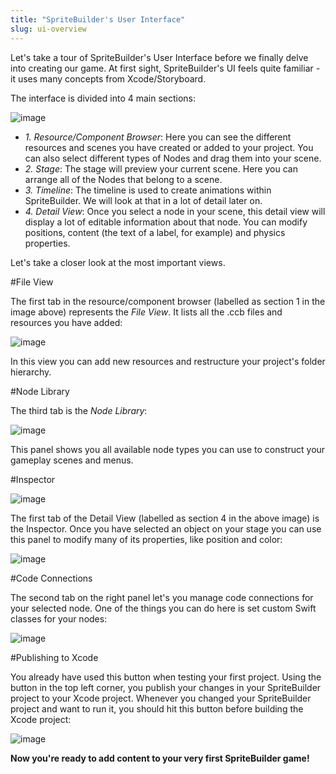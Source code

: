 ```yaml
---
title: "SpriteBuilder's User Interface"
slug: ui-overview
---
```


Let's take a tour of SpriteBuilder's User Interface before we finally delve into creating our game. At first sight, SpriteBuilder's UI feels quite familiar - it uses many concepts from Xcode/Storyboard.

The interface is divided into 4 main sections:

![image](https://s3.amazonaws.com/mgwu-misc/Spritebuilder+Tutorial/SBUI.png)

- *1. Resource/Component Browser*: Here you can see the different resources and scenes you have created or added to your project. You can also select different types of Nodes and drag them into your scene.
- *2. Stage*: The stage will preview your current scene. Here you can arrange all of the Nodes that belong to a scene.
- *3. Timeline*: The timeline is used to create animations within SpriteBuilder. We will look at that in a lot of detail later on.
- *4. Detail View*: Once you select a node in your scene, this detail view will display a lot of editable information about that node. You can modify positions, content (the text of a label, for example) and physics properties.

Let's take a closer look at the most important views.

#File View

The first tab in the resource/component browser (labelled as section 1 in the image above) represents the *File View*. It lists all the .ccb files and resources you have added:

![image](https://s3.amazonaws.com/mgwu-misc/Spritebuilder+Tutorial/Spritebuilder_FileView.png)

In this view you can add new resources and restructure your project's folder hierarchy.

#Node Library

The third tab is the *Node Library*:

![image](https://s3.amazonaws.com/mgwu-misc/Spritebuilder+Tutorial/Spritebuilder_NodeView.png)

This panel shows you all available node types you can use to construct your gameplay scenes and menus.

#Inspector

![image](https://s3.amazonaws.com/mgwu-misc/Spritebuilder+Tutorial/SBUI.png)

The first tab of the Detail View (labelled as section 4 in the above image) is the Inspector. Once you have selected an object on your stage you can use this panel to modify many of its properties, like position and color:

![image](https://s3.amazonaws.com/mgwu-misc/Spritebuilder+Tutorial/Spritebuilder_Inspector.png)

#Code Connections

The second tab on the right panel let's you manage code connections for your selected node. One of the things you can do here is set custom Swift classes for your nodes:

![image](https://s3.amazonaws.com/mgwu-misc/Spritebuilder+Tutorial/Spritebuilder_CodeConnections.png)

#Publishing to Xcode

You already have used this button when testing your first project. Using the button in the top left corner, you publish your changes in your SpriteBuilder project to your Xcode project. Whenever you changed your SpriteBuilder project and want to run it, you should hit this button before building the Xcode project:

![image](https://s3.amazonaws.com/mgwu-misc/Spritebuilder+Tutorial/Spritebuilder_Publish.png)

**Now you're ready to add content to your very first SpriteBuilder game!**
